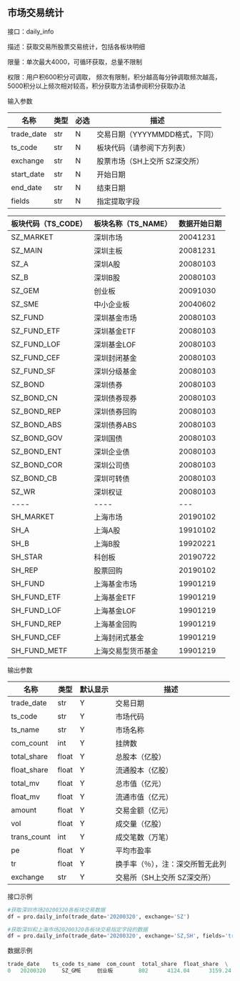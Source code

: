 ## 市场交易统计

接口：daily_info

描述：获取交易所股票交易统计，包括各板块明细

限量：单次最大4000，可循环获取，总量不限制

权限：用户积600积分可调取， 频次有限制，积分越高每分钟调取频次越高，5000积分以上频次相对较高，积分获取方法请参阅积分获取办法 

输入参数

| 名称 | 类型 | 必选 | 描述 |
| --- | --- | --- | --- |
| trade_date | str | N | 交易日期（YYYYMMDD格式，下同） |
| ts_code | str | N | 板块代码（请参阅下方列表） |
| exchange | str | N | 股票市场（SH上交所 SZ深交所） |
| start_date | str | N | 开始日期 |
| end_date | str | N | 结束日期 |
| fields | str | N | 指定提取字段 |

| 板块代码（TS_CODE） | 板块名称（TS_NAME） | 数据开始日期 |
| --- | --- | --- |
| SZ_MARKET | 深圳市场 | 20041231 |
| SZ_MAIN | 深圳主板 | 20081231 |
| SZ_A | 深圳A股 | 20080103 |
| SZ_B | 深圳B股 | 20080103 |
| SZ_GEM | 创业板 | 20091030 |
| SZ_SME | 中小企业板 | 20040602 |
| SZ_FUND | 深圳基金市场 | 20080103 |
| SZ_FUND_ETF | 深圳基金ETF | 20080103 |
| SZ_FUND_LOF | 深圳基金LOF | 20080103 |
| SZ_FUND_CEF | 深圳封闭基金 | 20080103 |
| SZ_FUND_SF | 深圳分级基金 | 20080103 |
| SZ_BOND | 深圳债券 | 20080103 |
| SZ_BOND_CN | 深圳债券现券 | 20080103 |
| SZ_BOND_REP | 深圳债券回购 | 20080103 |
| SZ_BOND_ABS | 深圳债券ABS | 20080103 |
| SZ_BOND_GOV | 深圳国债 | 20080103 |
| SZ_BOND_ENT | 深圳企业债 | 20080103 |
| SZ_BOND_COR | 深圳公司债 | 20080103 |
| SZ_BOND_CB | 深圳可转债 | 20080103 |
| SZ_WR | 深圳权证 | 20080103 |
| ---- | ---- | --- |
| SH_MARKET | 上海市场 | 20190102 |
| SH_A | 上海A股 | 19910102 |
| SH_B | 上海B股 | 19920221 |
| SH_STAR | 科创板 | 20190722 |
| SH_REP | 股票回购 | 20190102 |
| SH_FUND | 上海基金市场 | 19901219 |
| SH_FUND_ETF | 上海基金ETF | 19901219 |
| SH_FUND_LOF | 上海基金LOF | 19901219 |
| SH_FUND_REP | 上海基金回购 | 19901219 |
| SH_FUND_CEF | 上海封闭式基金 | 19901219 |
| SH_FUND_METF | 上海交易型货币基金 | 19901219 |

输出参数

| 名称 | 类型 | 默认显示 | 描述 |
| --- | --- | --- | --- |
| trade_date | str | Y | 交易日期 |
| ts_code | str | Y | 市场代码 |
| ts_name | str | Y | 市场名称 |
| com_count | int | Y | 挂牌数 |
| total_share | float | Y | 总股本（亿股） |
| float_share | float | Y | 流通股本（亿股） |
| total_mv | float | Y | 总市值（亿元） |
| float_mv | float | Y | 流通市值（亿元） |
| amount | float | Y | 交易金额（亿元） |
| vol | float | Y | 成交量（亿股） |
| trans_count | int | Y | 成交笔数（万笔） |
| pe | float | Y | 平均市盈率 |
| tr | float | Y | 换手率（％），注：深交所暂无此列 |
| exchange | str | Y | 交易所（SH上交所 SZ深交所） |

接口示例

```python
#获取深圳市场20200320各板块交易数据
df = pro.daily_info(trade_date='20200320', exchange='SZ')

#获取深圳和上海市场20200320各板块交易指定字段的数据
df = pro.daily_info(trade_date='20200320', exchange='SZ,SH', fields='trade_date,ts_name,pe')
```

数据示例

```python
trade_date    ts_code ts_name  com_count  total_share  float_share  \
0   20200320     SZ_GME     创业板        802      4124.04      3159.24   
```